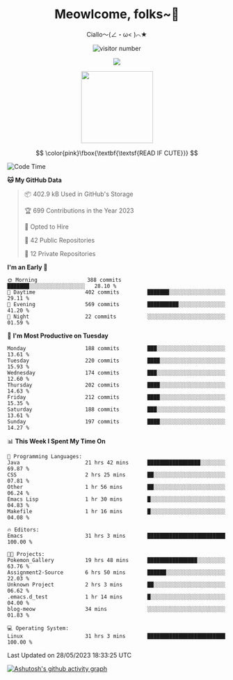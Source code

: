<div align="center">
  <h1>Meowlcome, folks~👋</h1>
  <p>Ciallo～(∠・ω< )⌒★</p>
</div>

<p align="center">
  <img src="https://count.getloli.com/get/@Ziqi-Yang?theme=rule34" alt="visitor number" />
</p>

<p align="center">
  <img src="https://skillicons.dev/icons?i=rust,c,py,flutter,go,java,js,bash,linux,emacs" />
</p>
<p align="center">
  <img height="165" src="https://github-readme-stats.vercel.app/api?username=Ziqi-Yang&show_icons=true&include_all_commits=true&hide_border=true" />
</p>

$$
\color{pink}\fbox{\textbf{\textsf{READ IF CUTE}}}
$$

<!--START_SECTION:waka-->
![Code Time](http://img.shields.io/badge/Code%20Time-1%2C110%20hrs%2012%20mins-blue)

**🐱 My GitHub Data** 

> 📦 402.9 kB Used in GitHub's Storage 
 > 
> 🏆 699 Contributions in the Year 2023
 > 
> 💼 Opted to Hire
 > 
> 📜 42 Public Repositories 
 > 
> 🔑 12 Private Repositories 
 > 
**I'm an Early 🐤** 

```text
🌞 Morning                388 commits         ███████░░░░░░░░░░░░░░░░░░   28.10 % 
🌆 Daytime                402 commits         ███████░░░░░░░░░░░░░░░░░░   29.11 % 
🌃 Evening                569 commits         ██████████░░░░░░░░░░░░░░░   41.20 % 
🌙 Night                  22 commits          ░░░░░░░░░░░░░░░░░░░░░░░░░   01.59 % 
```
📅 **I'm Most Productive on Tuesday** 

```text
Monday                   188 commits         ███░░░░░░░░░░░░░░░░░░░░░░   13.61 % 
Tuesday                  220 commits         ████░░░░░░░░░░░░░░░░░░░░░   15.93 % 
Wednesday                174 commits         ███░░░░░░░░░░░░░░░░░░░░░░   12.60 % 
Thursday                 202 commits         ████░░░░░░░░░░░░░░░░░░░░░   14.63 % 
Friday                   212 commits         ████░░░░░░░░░░░░░░░░░░░░░   15.35 % 
Saturday                 188 commits         ███░░░░░░░░░░░░░░░░░░░░░░   13.61 % 
Sunday                   197 commits         ████░░░░░░░░░░░░░░░░░░░░░   14.27 % 
```


📊 **This Week I Spent My Time On** 

```text
💬 Programming Languages: 
Java                     21 hrs 42 mins      █████████████████░░░░░░░░   69.87 % 
CSS                      2 hrs 25 mins       ██░░░░░░░░░░░░░░░░░░░░░░░   07.81 % 
Other                    1 hr 56 mins        ██░░░░░░░░░░░░░░░░░░░░░░░   06.24 % 
Emacs Lisp               1 hr 30 mins        █░░░░░░░░░░░░░░░░░░░░░░░░   04.83 % 
Makefile                 1 hr 16 mins        █░░░░░░░░░░░░░░░░░░░░░░░░   04.08 % 

🔥 Editors: 
Emacs                    31 hrs 3 mins       █████████████████████████   100.00 % 

🐱‍💻 Projects: 
Pokemon_Gallery          19 hrs 48 mins      ████████████████░░░░░░░░░   63.76 % 
Assignment2-Source       6 hrs 50 mins       ██████░░░░░░░░░░░░░░░░░░░   22.03 % 
Unknown Project          2 hrs 3 mins        ██░░░░░░░░░░░░░░░░░░░░░░░   06.62 % 
.emacs.d_test            1 hr 14 mins        █░░░░░░░░░░░░░░░░░░░░░░░░   04.00 % 
blog-meow                34 mins             ░░░░░░░░░░░░░░░░░░░░░░░░░   01.83 % 

💻 Operating System: 
Linux                    31 hrs 3 mins       █████████████████████████   100.00 % 
```


 Last Updated on 28/05/2023 18:33:25 UTC
<!--END_SECTION:waka-->


[![Ashutosh's github activity graph](https://github-readme-activity-graph.cyclic.app/graph?username=Ziqi-Yang&theme=github)](https://github.com/ashutosh00710/github-readme-activity-graph)
